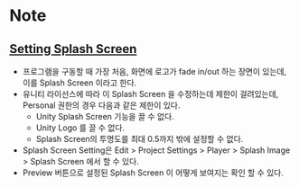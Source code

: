 # Note

## [Setting Splash Screen](https://docs.unity3d.com/Manual/class-PlayerSettingsSplashScreen.html)
- 프로그램을 구동할 때 가장 처음, 화면에 로고가 fade in/out 하는 장면이 있는데, 이를 Splash Screen 이라고 한다.
- 유니티 라이선스에 따라 이 Splash Screen 을 수정하는데 제한이 걸려있는데, Personal 권한의 경우 다음과 같은 제한이 있다.
    - Unity Splash Screen 기능을 끌 수 없다.
    - Unity Logo 를 끌 수 없다.
    - Splash Screen의 투명도를 최대 0.5까지 밖에 설정할 수 없다.
- Splash Screen Setting은 Edit > Project Settings > Player > Splash Image > Splash Screen 에서 할 수 있다.
- Preview 버튼으로 설정된 Splash Screen 이 어떻게 보여지는 확인 할 수 있다.

